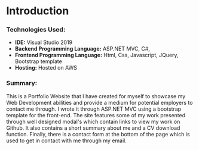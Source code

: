 # Introduction	

### Technologies Used:

+ **IDE:** Visual Studio 2019
+ **Backend Programming Language:** ASP.NET MVC, C#,
+ **Frontend Programming Language:**  Html, Css, Javascript, JQuery, Bootstrap template
+ **Hosting:** Hosted on AWS

### Summary:
This is a Portfolio Website that I have created for myself to showcase my Web Development abilities and provide a medium for potential employers to contact me through. I wrote it through ASP.NET MVC using a bootstrap template for the front-end. The site features some of my work presented through well designed modal's which contain links to view my work on Github. It also contains a short summary about me and a CV download function. Finally, there is a contact form at the bottom of the page which is used to get in contact with me through my email.
